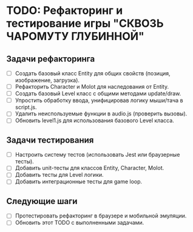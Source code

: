 # TODO: Рефакторинг и тестирование игры "СКВОЗЬ ЧАРОМУТУ ГЛУБИННОЙ"

## Задачи рефакторинга
- [ ] Создать базовый класс Entity для общих свойств (позиция, изображение, загрузка).
- [ ] Рефакторить Character и Molot для наследования от Entity.
- [ ] Создать базовый Level класс с общими методами update/draw.
- [ ] Упростить обработку ввода, унифицировав логику мыши/тача в script.js.
- [ ] Удалить неиспользуемые функции в audio.js (проверить вызовы).
- [ ] Обновить level1.js для использования базового Level класса.

## Задачи тестирования
- [ ] Настроить систему тестов (использовать Jest или браузерные тесты).
- [ ] Добавить unit-тесты для классов Entity, Character, Molot.
- [ ] Добавить тесты для Level логики.
- [ ] Добавить интеграционные тесты для game loop.

## Следующие шаги
- [ ] Протестировать рефакторинг в браузере и мобильной эмуляции.
- [ ] Обновить этот TODO с выполненными задачами.
